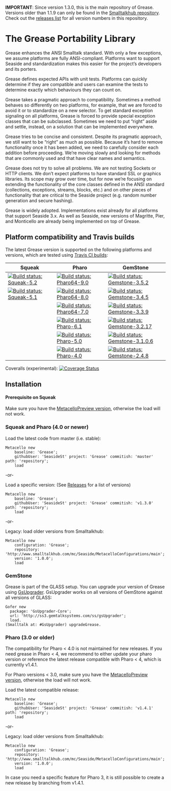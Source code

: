 **IMPORTANT**: Since version 1.3.0, this is the main repository of Grease. Versions older than 1.1.9 can only be found in the [Smalltalkhub repository](http://www.smalltalkhub.com/#!/~Seaside/Grease11). Check out the [releases list](https://github.com/SeasideSt/Grease/releases) for all version numbers in this repository.

The Grease Portability Library
======
Grease enhances the ANSI Smalltalk standard. With only a few exceptions, we assume platforms are fully ANSI-compliant. Platforms want to support Seaside and standardization makes this easier for the project’s developers and its porters.

Grease defines expected APIs with unit tests. Platforms can quickly determine if they are compatible and users can examine the tests to determine exactly which behaviours they can count on.

Grease takes a pragmatic approach to compatibility. Sometimes a method behaves so differently on two platforms, for example, that we are forced to avoid it or to standardize on a new selector. To get standard exception signaling on all platforms, Grease is forced to provide special exception classes that can be subclassed. Sometimes we need to put “right” aside and settle, instead, on a solution that can be implemented everywhere.

Grease tries to be concise and consistent. Despite its pragmatic approach, we still want to be “right” as much as possible. Because it’s hard to remove functionality once it has been added, we need to carefully consider each addition before proceeding. We’re moving slowly and looking for methods that are commonly used and that have clear names and semantics.

Grease does not try to solve all problems. We are not testing Sockets or HTTP clients. We don’t expect platforms to have standard SSL or graphics libraries. Its scope may grow over time, but for now we’re focusing on extending the functionality of the core classes defined in the ANSI standard (collections, exceptions, streams, blocks, etc.) and on other pieces of functionality that are critical to the Seaside project (e.g. random number generation and secure hashing).

Grease is widely adopted. Implementations exist already for all platforms that support Seaside 3.x. As well as Seaside, new versions of Magritte, Pier, and Monticello are already being implemented on top of Grease.

## Platform compatibility and Travis builds

The latest Grease version is supported on the following platforms and versions, which are tested using [Travis CI builds](https://travis-ci.org/SeasideSt/Grease):

| Squeak          | Pharo            | GemStone             |
| --------------- | ---------------- | -------------------- |
| [![Build status: Squeak-5.2](http://badges.herokuapp.com/travis/SeasideSt/Grease?branch=master&env=BUILD_NAME=Squeak-trunk&label=5.2)](http://travis-ci.org/SeasideSt/Grease) | [![Build status: Pharo64-9.0](http://badges.herokuapp.com/travis/SeasideSt/Grease?branch=master&env=BUILD_NAME=Pharo64-9.0&label=9.0)](http://travis-ci.org/SeasideSt/Grease) | [![Build status: Gemstone-3.5.2](http://badges.herokuapp.com/travis/SeasideSt/Grease?branch=master&env=BUILD_NAME=GemStone-3.5.2&label=3.5.2)](http://travis-ci.org/SeasideSt/Grease) |
| [![Build status: Squeak-5.1](http://badges.herokuapp.com/travis/SeasideSt/Grease?branch=master&env=BUILD_NAME=Squeak-5.1&label=5.1)](http://travis-ci.org/SeasideSt/Grease) | [![Build status: Pharo64-8.0](http://badges.herokuapp.com/travis/SeasideSt/Grease?branch=master&env=BUILD_NAME=Pharo64-8.0&label=8.0)](http://travis-ci.org/SeasideSt/Grease) | [![Build status: Gemstone-3.4.5](http://badges.herokuapp.com/travis/SeasideSt/Grease?branch=master&env=BUILD_NAME=GemStone-3.4.5&label=3.4.5)](http://travis-ci.org/SeasideSt/Grease) |
|                 | [![Build status: Pharo64-7.0](http://badges.herokuapp.com/travis/SeasideSt/Grease?branch=master&env=BUILD_NAME=Pharo64-7.0&label=7.0)](http://travis-ci.org/SeasideSt/Grease) | [![Build status: Gemstone-3.3.9](http://badges.herokuapp.com/travis/SeasideSt/Grease?branch=master&env=BUILD_NAME=GemStone-3.3.9&label=3.3.9)](http://travis-ci.org/SeasideSt/Grease) |
|                 | [![Build status: Pharo-6.1](http://badges.herokuapp.com/travis/SeasideSt/Grease?branch=master&env=BUILD_NAME=Pharo-6.1&label=6.1)](http://travis-ci.org/SeasideSt/Grease) | [![Build status: Gemstone-3.2.17](http://badges.herokuapp.com/travis/SeasideSt/Grease?branch=master&env=BUILD_NAME=GemStone-3.2.17&label=3.2.17)](http://travis-ci.org/SeasideSt/Grease) |
|                 | [![Build status: Pharo-5.0](http://badges.herokuapp.com/travis/SeasideSt/Grease?branch=master&env=BUILD_NAME=Pharo-5.0&label=5.0)](http://travis-ci.org/SeasideSt/Grease) | [![Build status: Gemstone-3.1.0.6](http://badges.herokuapp.com/travis/SeasideSt/Grease?branch=master&env=BUILD_NAME=GemStone-3.1.0.6&label=3.1.0.6)](http://travis-ci.org/SeasideSt/Grease) |
|                 | [![Build status: Pharo-4.0](http://badges.herokuapp.com/travis/SeasideSt/Grease?branch=master&env=BUILD_NAME=Pharo-4.0&label=4.0)](http://travis-ci.org/SeasideSt/Grease) | [![Build status: Gemstone-2.4.8](http://badges.herokuapp.com/travis/SeasideSt/Grease?branch=master&env=BUILD_NAME=GemStone-2.4.8&label=2.4.8)](http://travis-ci.org/SeasideSt/Grease) |

Coveralls (experimental): [![Coverage Status](https://coveralls.io/repos/github/SeasideSt/Grease/badge.svg?branch=test-coveralls)](https://coveralls.io/github/SeasideSt/Grease?branch=test-coveralls)

## Installation

#### Prerequisite on Squeak

Make sure you have the [MetacelloPreview version](https://github.com/Metacello/metacello), otherwise the load will not work.

### Squeak and Pharo (4.0 or newer)

Load the latest code from master (i.e. stable):

```Smalltalk
Metacello new
    baseline: 'Grease';
    githubUser: 'SeasideSt' project: 'Grease' commitish: 'master' path: 'repository';
    load
```
-or-

Load a specific version:
(See [Releases](https://github.com/SeasideSt/Grease/releases) for a list of versions)

```Smalltalk
Metacello new
    baseline: 'Grease';
    githubUser: 'SeasideSt' project: 'Grease' commitish: 'v1.3.0' path: 'repository';
    load
```
-or-

Legacy: load older versions from Smalltalkhub:
```Smalltalk
Metacello new
    configuration: 'Grease';
    repository: 'http://www.smalltalkhub.com/mc/Seaside/MetacelloConfigurations/main';
    version: '1.0.0';
    load
```

### GemStone

Grease is part of the GLASS setup. You can upgrade your version of Grease using [GsUpgrader](https://github.com/GsDevKit/gsUpgrader).
GsUpgrader works on all versions of GemStone against all versions of GLASS:

```Smalltalk
Gofer new
  package: 'GsUpgrader-Core';
  url: 'http://ss3.gemtalksystems.com/ss/gsUpgrader';
  load.
(Smalltalk at: #GsUpgrader) upgradeGrease.
```

### Pharo (3.0 or older)

The compatibility for Pharo < 4.0 is not maintained for new releases. If you need grease in Pharo < 4, we recommend to either update your pharo version or reference the latest release compatible with Pharo < 4, which is currently v1.4.1.

For Pharo versions < 3.0, make sure you have the [MetacelloPreview version](https://github.com/dalehenrich/metacello-work), otherwise the load will not work.

Load the latest compatible release:

```Smalltalk
Metacello new
    baseline: 'Grease';
    githubUser: 'SeasideSt' project: 'Grease' commitish: 'v1.4.1' path: 'repository';
    load
```

-or-

Legacy: load older versions from Smalltalkhub:
```Smalltalk
Metacello new
    configuration: 'Grease';
    repository: 'http://www.smalltalkhub.com/mc/Seaside/MetacelloConfigurations/main';
    version: '1.0.0';
    load
```

In case you need a specific feature for Pharo 3, it is still possible to create a new release by branching from v1.4.1.
